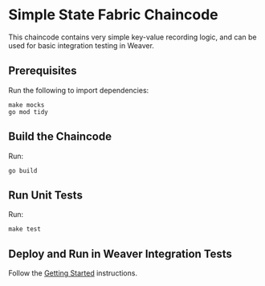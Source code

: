 # Simple State Fabric Chaincode

This chaincode contains very simple key-value recording logic, and can be used for basic integration testing in Weaver.

## Prerequisites

Run the following to import dependencies:
```
make mocks
go mod tidy
```

## Build the Chaincode

Run:
```
go build
```

## Run Unit Tests

Run:
```
make test
```

## Deploy and Run in Weaver Integration Tests

Follow the [Getting Started](https://labs.hyperledger.org/weaver-dlt-interoperability/docs/external/getting-started) instructions.
